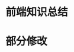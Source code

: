 <!--
 * @Descripttion: 
 * @version: 
 * @Author: CC
 * @Date: 2022-04-07 10:46:51
 * @LastEditors: sueRimn
 * @LastEditTime: 2022-05-02 17:30:23
-->
# 前端知识总结
# 部分修改